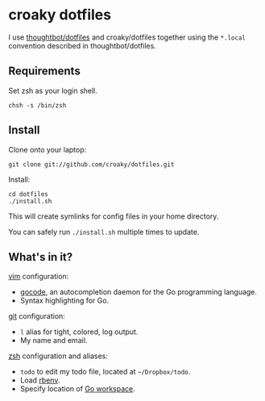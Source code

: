 croaky dotfiles
===============

I use [thoughtbot/dotfiles](https://github.com/thoughtbot/dotfiles) and
croaky/dotfiles together using the `*.local` convention described in
thoughtbot/dotfiles.

Requirements
------------

Set zsh as your login shell.

    chsh -s /bin/zsh

Install
-------

Clone onto your laptop:

    git clone git://github.com/croaky/dotfiles.git

Install:

    cd dotfiles
    ./install.sh

This will create symlinks for config files in your home directory.

You can safely run `./install.sh` multiple times to update.

What's in it?
-------------

[vim](http://www.vim.org/) configuration:

* [gocode](https://github.com/nsf/gocode), an autocompletion daemon for the Go
  programming language.
* Syntax highlighting for Go.

[git](http://git-scm.com/) configuration:

* `l` alias for tight, colored, log output.
* My name and email.

[zsh](http://zsh.sourceforge.net/FAQ/zshfaq01.html) configuration and aliases:

* `todo` to edit my todo file, located at `~/Dropbox/todo`.
* Load [rbenv](https://github.com/sstephenson/rbenv).
* Specify location of [Go workspace](http://golang.org/doc/code.html#GOPATH).
